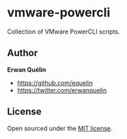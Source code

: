 # vmware-powercli

Collection of VMware PowerCLI scripts.

## Author

**Erwan Quélin**
- <https://github.com/equelin>
- <https://twitter.com/erwanquelin>

## License

Open sourced under the [MIT license](LICENSE).
